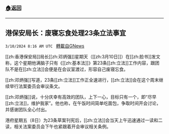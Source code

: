 ###  [:house:返回](README.md)
---


## 港保安局长：废寝忘食处理23条立法事宜
`3/10/2024 8:16 AM UTC ` [轉載自GNews](https://gnews.org/articles/2381339)

[[zh:香港保安局]]局长[[zh:邓炳强]]星期天（[[zh:3月10日]]）在[[zh:脸书]]发文称，这个星期他满脑子只有《[[zh:基本法]]》第23条[[zh:立法]]工作内容，跟团队不是在[[zh:立法]]会便是在会议室渡过，形容自己废寝忘食。

[[zh:邓炳强]]写道，23条[[zh:立法]]工作正全速进行，[[zh:立法]]会在这个周末继续举行法案委员会审议条文。

[[zh:邓炳强]]说，十分庆幸有高效的团队，上下一心，目标只有一个，即“尽早[[zh:立法]]，维护我家”。他也称，在午饭时间简单吃面包，争取时间开会讨论，并感谢团队全心付出。

港府星期五（8日）为23条草案刊宪后，[[zh:立法]]会当天上午迅速通过一读和二读，相关法案委员会下午也紧跟着开会审议相关条例。
